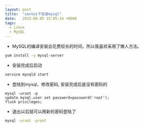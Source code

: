 ```yaml
---
layout: post
title:  "centos下安装mysql"
date:   2015-08-05 15:05:34 +0800
tags: 
  - Linux
  - MySQL
---
```


* MySQL的编译安装会花费较长的时间，所以我喜欢采用了懒人方法。  

```bash
yum install -y mysql-server
```

* 安装完成后启动
```bash
service mysqld start
```

* 登陆到mysql，修改密码, 安装完成后是没有密码的
```
mysql -uroot -p
update mysql.user set password=password('root');
flush privileges;
```

* 退出以后就可以用新的密码登陆了
```bash
mysql -uroot -proot
```